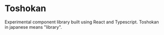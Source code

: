 # Toshokan

Experimental component library built using React and Typescript. Toshokan in japanese means "library".
